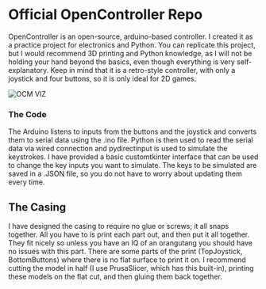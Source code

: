# Official OpenController Repo
OpenController is an open-source, arduino-based controller. I created it as a practice project for electronics and Python.
You can replicate this project, but I would recommend 3D printing and Python knowledge, as I will not be holding your hand beyond the basics, even though everything is very self-explanatory. Keep in mind that it is a retro-style controller, with only a joystick and four buttons, so it is only ideal for 2D games.

![OCM VIZ](https://github.com/user-attachments/assets/c6f58a39-a297-48e4-ac0e-a1a6726f4c17)

### The Code
The Arduino listens to inputs from the buttons and the joystick and converts them to serial data using the .ino file. Python is then used to read the serial data via wired connection and pydirectinput is used to simulate the keystrokes. I have provided a basic customtkinter interface that can be used to change the key inputs you want to simulate. The keys to be simulated are saved in a .JSON file, so you do not have to worry about updating them every time.

## The Casing
I have designed the casing to require no glue or screws; it all snaps together. All you have to is print each part out, and then put it all together. They fit nicely so unless you have an IQ of an orangutang you should have no issues with this part. There are some parts of the print (TopJoystick, BottomButtons) where there is no flat surface to print it on. I recommend cutting the model in half (I use PrusaSlicer, which has this built-in), printing these models on the flat cut, and then gluing them back together.
